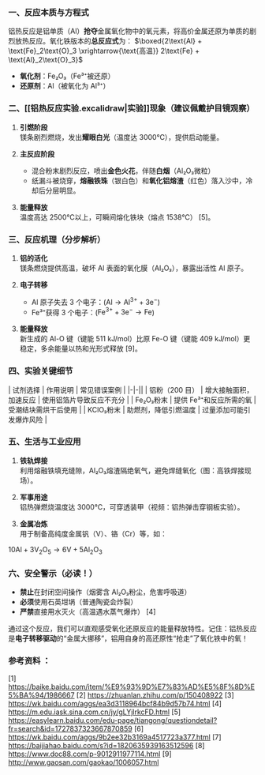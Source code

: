 ### **一、反应本质与方程式**
铝热反应是铝单质（Al）**抢夺**金属氧化物中的氧元素，将高价金属还原为单质的剧烈放热反应。氧化铁版本的**总反应式**为：
$\boxed{2\text{Al} + \text{Fe}_2\text{O}_3 \xrightarrow{\text{高温}} 2\text{Fe} + \text{Al}_2\text{O}_3}$
- **氧化剂**：Fe₂O₃（Fe³⁺被还原）
- **还原剂**：Al（被氧化为 Al³⁺）

### **二、[[铝热反应实验.excalidraw|实验]]现象（建议佩戴护目镜观察）**
1. **引燃阶段**  
   镁条剧烈燃烧，发出**耀眼白光**（温度达 3000℃），提供启动能量。
   
2. **主反应阶段**  
   - 混合粉末剧烈反应，喷出**金色火花**，伴随**白烟**（Al₂O₃微粒）  
   - 纸漏斗被烧穿，**熔融铁珠**（银白色）和**氧化铝熔渣**（红色）落入沙中，冷却后分层明显。

3. **能量释放**  
   温度高达 2500℃以上，可瞬间熔化铁块（熔点 1538℃） [5]。

### **三、反应机理（分步解析）**
1. **铝的活化**  
   镁条燃烧提供高温，破坏 Al 表面的氧化膜（Al₂O₃），暴露出活性 Al 原子。

2. **电子转移**  
   - Al 原子失去 3 个电子：\($\text{Al} \rightarrow \text{Al}^{3+} + 3\text{e}^-$\)  
   - Fe³⁺获得 3 个电子：\($\text{Fe}^{3+} + 3\text{e}^- \rightarrow \text{Fe}$\)  

3. **能量释放**  
   新生成的 Al-O 键（键能 511 kJ/mol）比原 Fe-O 键（键能 409 kJ/mol）更稳定，多余能量以热和光形式释放 [9]。

### **四、实验关键细节**
| 试剂选择       | 作用说明                    | 常见错误案例               |
|-|-||
| 铝粉（200 目） | 增大接触面积，加速反应      | 使用铝箔片导致反应不充分   |
| Fe₂O₃粉末      | 提供 Fe³⁺和反应所需的氧      | 受潮结块需烘干后使用       |
| KClO₃粉末      | 助燃剂，降低引燃温度        | 过量添加可能引发爆炸风险   |
### **五、生活与工业应用**
1. **铁轨焊接**  
   利用熔融铁填充缝隙，Al₂O₃熔渣隔绝氧气，避免焊缝氧化（图：高铁焊接现场）。

2. **军事用途**  
   铝热弹燃烧温度达 3000℃，可穿透装甲（视频：铝热弹击穿钢板实验）。

3. **金属冶炼**  
   用于制备高纯度金属钒（V）、铬（Cr）等，如：  
   
$10\text{Al} + 3\text{V}_2\text{O}_5 \rightarrow 6\text{V} + 5\text{Al}_2\text{O}_3$   
### **六、安全警示（必读！）**
- **禁止**在封闭空间操作（烟雾含 Al₂O₃粉尘，危害呼吸道）  
- **必须**使用石英坩埚（普通陶瓷会炸裂）  
- **严禁**直接用水灭火（高温遇水蒸气爆炸） [4]

通过这个反应，我们可以直观感受氧化还原反应的能量释放特性。记住：铝热反应是**电子转移驱动**的“金属大挪移”，铝用自身的高还原性“抢走”了氧化铁中的氧！
### 参考资料 ：
[1] https://baike.baidu.com/item/%E9%93%9D%E7%83%AD%E5%8F%8D%E5%BA%94/1986667
[2] https://zhuanlan.zhihu.com/p/150408922
[3] https://wk.baidu.com/aggs/ea3d3118964bcf84b9d57b74.html
[4] https://m.edu.iask.sina.com.cn/jy/gLYjlrkcFD.html
[5] https://easylearn.baidu.com/edu-page/tiangong/questiondetail?fr=search&id=1727837323667870859
[6] https://wk.baidu.com/aggs/9b2ee32b3169a4517723a377.html
[7] https://baijiahao.baidu.com/s?id=1820635939163512596
[8] https://www.doc88.com/p-9012911977114.html
[9] http://www.gaosan.com/gaokao/1006057.html
